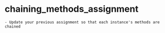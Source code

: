 # chaining_methods_assignment


    - Update your previous assignment so that each instance's methods are chained

